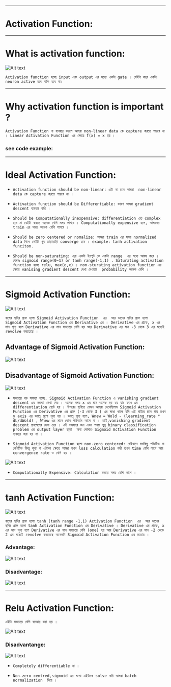 
---

# Activation Function:

---

# What is activation function:

![Alt text](image-150.png)

`Activation function হচ্ছে input এবং output এর মধ্যে একটা gate । যেইটা করে একটা neuron active হবে নাকি হবে না। `

---

# Why activation function is important ? 

`Activation Function না ব্যবহার করলে আমরা non-linear data কে capture করতে পারবে না । Linear Activation Function এর ক্ষেত্রে f(x) = x হয় । `

### see code example:

---

# Ideal Activation Function:

- `Activation function should be non-linear: এটা না হলে আমরা  non-linear data কে capture করতে পারবে না । `

- `Activation function should be Differentiable: কারণ আমরা gradient descent ব্যবহার করি । `

- `Should be Computationally inexpensive: differentiation এত complex হবে না যেইটা করতে অনেক বেশি সময় লাগবে । Computationally expensive হলে, আমাদের train এর সময় অনেক বেশি লাগবে ।  `

- `Should be zero centered or nomalize: আমরা train এর সময় normalized data দিলে সেইটা খুব তাড়াতাড়ি converge হবে । example: tanh activation funciton. `

- `Should be non-saturating: এরা একটা ইনপুট কে একটা range  এর মধ্যে আবন্ধ করে । যেমনঃ sigmoid range(0~1) or tanh range(-1,1) . Saturating activation function হচ্ছে relu, max(o,x) । non-sturating activation function এর ক্ষেত্রে vanising gradient descent দেখা দেওয়ার  probability অনেক বেশি । `


---

# Sigmoid Activation Function:

![Alt text](image-151.png)

` বামের ছবির গ্রাফ হলো Sigmoid Activation Function  এর  আর ডানের ছবির গ্রাফ হলো Sigmoid Activation Function এর Derivative এর । Derivative এর গ্রাফে, x এর মান শূন্য হলে Derivative এর মান সবচেয়ে বেশি হয় আর Derivative এর মান -3 থেকে 3 এর মধ্যেই revolve করতেছে । `

## Advantage of Sigmoid Activation Function:

![Alt text](image-152.png)


## Disadvantage of Sigmoid Activation Function:

![Alt text](image-153.png)

- ` সবচেয়ে বড় সমস্যা হচ্ছে, Sigmoid Activation Function এ vanishing gradient descent এর সমস্যা দেখা দেয় । অনেক সময় x এর মান অনেক বড় হয় যার ফলে এর differentiation ছোট হয় । উপরের ছবিতে যেমন আমরা দেখেছিলাম Sigmoid Activation Function এর Derivative এর গ্রাফ (-3 থেকে 3 ) এর মধ্যে থাকে যদি এই বাইরে চলে যায় তখন  y axis এর ভ্যালু গুলো শূন্য হয় । ভ্যালু শুন্য হলে, Wnew = Wold - (learning_rate * dL/dWold) , Wnew এর মানে কোন পরিবর্তন আসে না । তাই,vanishing gradient descent প্রবলেমের দেখা দেয় । এই সমস্যার জন এখন পযন্ত শুধু binary classification problem এর output layer ছাড়া  অন্য কোথাও Sigmoid Activation Function ব্যবহার করা হয় না ।  `


- `Sigmoid Activation Function হলো non-zero centered: যেইখানে সবকিছু পজিটিভ বা নেগিটিভ কিন্তু শূন্য না এইসব ক্ষেত্রে আমরা যখন loss calculation করি তখন time বেশি লাগে আর convergence rate ও বেশি হয় । `

![Alt text](image-154.png)

- `Computationally Expensive: Calculation করতে সময় বেশি লাগে ।  `

---

# tanh Activation Function:


![Alt text](image-155.png)

` বামের ছবির গ্রাফ হলো tanh (tanh range -1,1) Activation Function  এর  আর ডানের ছবির গ্রাফ হলো tanh Activation Function এর Derivative । Derivative এর গ্রাফে, x এর মান শূন্য হলে Derivative এর মান সবচেয়ে বেশি (one) হয় আর Derivative এর মান -2 থেকে 2 এর মধ্যেই revolve করতেছে অনেকটা Sigmoid Activation Function এর মতোয় । `

### Advantage:

![Alt text](image-156.png)


### Disadvantage:

![Alt text](image-157.png)


---

# Relu Activation Function:

`এইটা সবচেয়ে বেশি ব্যবহার করা হয় ।`

![Alt text](image-158.png)


### Disadvantange:

![Alt text](image-159.png)


- `Completely differentiable না । `

- `Non-zero centred,sigmoid এর মতো এইটাকে solve করি আমরা batch normalization  দিয়ে । `





